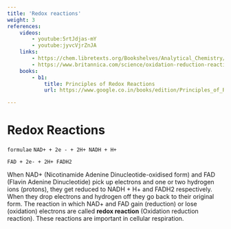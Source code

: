 ```yaml
---
title: 'Redox reactions'
weight: 3
references:
    videos:
        - youtube:5rtJdjas-mY
        - youtube:jyvcVjrZnJA
    links:
        - https://chem.libretexts.org/Bookshelves/Analytical_Chemistry/Supplemental_Modules_(Analytical_Chemistry)/Electrochemistry/Redox_Chemistry/Oxidation-Reduction_Reactions
        - https://www.britannica.com/science/oxidation-reduction-reaction
    books:
        - b1:
            title: Principles of Redox Reactions
            url: https://www.google.co.in/books/edition/Principles_of_Redox_Reactions/PAqKswEACAAJ?hl=en

---
```


# Redox Reactions

`formulae`
`NAD+ + 2e - + 2H+ NADH + H+`

`FAD + 2e- + 2H+ FADH2`


When NAD+ (Nicotinamide Adenine Dinucleotide-oxidised form) and FAD (Flavin Adenine Dinucleotide) pick up electrons and one or two hydrogen ions (protons), they get reduced to NADH + H+ and FADH2 respectively. When they drop electrons and hydrogen off they go back to their original form. The reaction in which NAD+ and FAD gain (reduction) or lose (oxidation) electrons are called **redox reaction** (Oxidation reduction reaction). These reactions are important in cellular respiration.